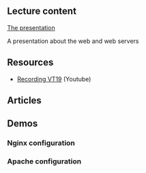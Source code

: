 ## Lecture content

[The presentation](#)
 
A presentation about the web and web servers

## Resources
- [Recording VT19](#) (Youtube)


## Articles



## Demos

### Nginx configuration

### Apache configuration


